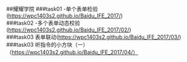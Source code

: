 ##耀耀学院
###task01 -单个表单检验 (https://wpc1403s2.github.io/Baidu_IFE_2017/)<br>
###task02 -多个表单动态校验 (https://wpc1403s2.github.io/Baidu_IFE_2017/02/)<br>
###task03 表单联动(https://wpc1403s2.github.io/Baidu_IFE_2017/03/)<br>
###task03 听指令的小方块（一）（https://wpc1403s2.github.io/Baidu_IFE_2017/04/）<br>

